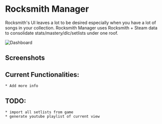 # Rocksmith Manager
Rocksmith's UI leaves a lot to be desired especially when you have a lot of songs in your collection.  Rocksmith Manager uses Rocksmith + Steam data to consolidate stats/mastery/dlc/setlists under one roof. 

![Dashboard](https://github.com/sandiz/rs-manager/raw/master/assets/images/dashboard.png)

## Screenshots

## Current Functionalities:
    * Add more info

## TODO:
    * import all setlists from game
    * generate youtube playlist of current view
